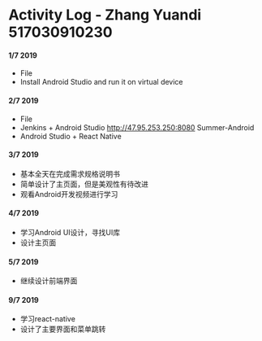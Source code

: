 # Activity Log - Zhang Yuandi 517030910230

#### 1/7 2019

 - File
 - Install Android Studio and run it on virtual device

#### 2/7 2019

 - File
 - Jenkins + Android Studio http://47.95.253.250:8080 Summer-Android
 - Android Studio + React Native

#### 3/7 2019

 - 基本全天在完成需求规格说明书
 - 简单设计了主页面，但是美观性有待改进
 - 观看Android开发视频进行学习

#### 4/7 2019

 - 学习Android UI设计，寻找UI库
 - 设计主页面

#### 5/7 2019

 - 继续设计前端界面

#### 9/7 2019
 
 - 学习react-native
 - 设计了主要界面和菜单跳转

